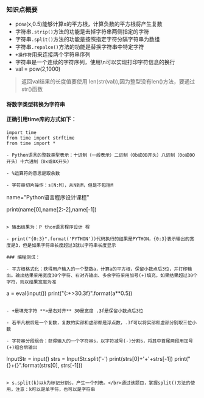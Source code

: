 ### 知识点概要

- pow(x,0.5)能够计算x的平方根，计算负数的平方根将产生复数
- 字符串`.strip()`方法的功能是去掉字符串两侧指定的字符
- 字符串`.split()`方法的功能是按照指定字符分隔字符串为数组
- 字符串`.repalce()`方法的功能是替换字符串中特定字符
- `+操作符`用来连接两个字符串序列
- 字符串是一个连续的字符序列，使用\n可以实现打印字符信息的换行
- val = pow(2,1000)

> 返回val结果的长度值要使用 len(str(val)),因为整型没有len()方法，要通过str()函数

#### 将数字类型转换为字符串

#### 正确引用time库的方式如下：

```
import time
from time import strftime
from time import *

- Python语言的整数类型表示：十进制（一般表示）二进制（0b或0B开头）八进制（0o或0O开头）十六进制（0x或0X开头）

- %运算符的意思是取余数

- 字符串切片操作：s[N:M]，从N到M，但是不包括M

```
name="Python语言程序设计课程"

print(name[0],name[2:-2],name[-1])
```

> 输出结果为：P thon语言程序设计 程

- print("{0:3}".format('PYTHON'))代码执行的结果是PYTHON，{0:3}表示输出的宽度是3，但是如果字符串长度超过3就以字符串长度显示

### 编程测试：

- 平方根格式化：获得用户输入的一个整数a，计算a的平方根，保留小数点后3位，并打印输出。‪‬‪‬‪‬‪‬‪‬‮‬‪‬‫‬‪‬‪‬‪‬‪‬‪‬‮‬‭‬‫‬‪‬‪‬‪‬‪‬‪‬‮‬‫‬‫‬‪‬‪‬‪‬‪‬‪‬‮‬‫‬‮‬‪‬‪‬‪‬‪‬‪‬‮‬‫‬‫‬‪‬‪‬‪‬‪‬‪‬‮‬‫‬‮‬输出结果采用宽度30个字符、右对齐输出、多余字符采用加号(+)填充，‪‬‪‬‪‬‪‬‪‬‮‬‪‬‫‬‪‬‪‬‪‬‪‬‪‬‮‬‭‬‫‬‪‬‪‬‪‬‪‬‪‬‮‬‫‬‫‬‪‬‪‬‪‬‪‬‪‬‮‬‫‬‮‬‪‬‪‬‪‬‪‬‪‬‮‬‫‬‫‬‪‬‪‬‪‬‪‬‪‬‮‬‫‬‮‬如果结果超过30个字符，则以结果宽度为准

```
a = eval(input())
print("{:+>30.3f}".format(a**0.5)) 
```

- +是填充字符 **>是右对齐** 30是宽度 .3f是保留小数点后3位

- 若平凡根后是一个复数，复数的实部和虚部都是浮点数，.3f可以将实部和虚部分别取三位小数

- 字符串分段组合：获得输入的一个字符串s，以字符减号(-)分割s，将其中首尾两段用加号(+)组合后输出

```
InputStr = input()
strs = InputStr.split('-')
print(strs[0]+'+'+strs[-1])
print("{}+{}".format(strs[0], strs[-1]))
```

> s.split(k)以k为标记分割s，产生一个列表。</br>通过该题目，掌握split()方法的使用，注意：k可以是单字符，也可以是字符串


